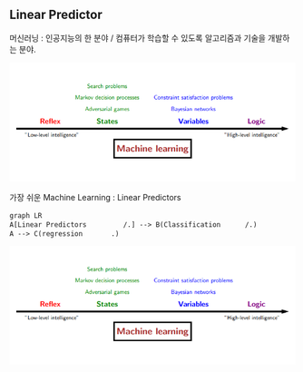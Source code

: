 ## Linear Predictor

머신러닝 : 인공지능의 한 분야  /  컴퓨터가 학습할 수 있도록 알고리즘과 기술을 개발하는 분야.

<img src=./image/Machine_Learning.png>

가장 쉬운 Machine Learning : Linear Predictors


```mermaid
graph LR
A[Linear Predictors         /.] --> B(Classification      /.)
A --> C(regression       .)
```

<img src=./image/Machine_Learning.png>

<!--stackedit_data:
eyJoaXN0b3J5IjpbNDYwODg1OTQzLDkwODQ2OTgxNywtNjU3NT
I3MDc4LDE1MTAyNTYyNjQsLTU5ODc2OTE2NCwxODUzNTIyNDA5
LC0yMDg4NzQ2NjEyXX0=
-->